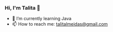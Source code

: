 ### Hi, I'm Talita 👋


- 🌱 I’m currently learning Java
- 📫 How to reach me: talitalmeidas@gmail.com


